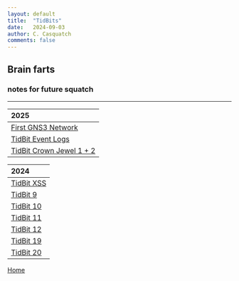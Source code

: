 ```yaml
---
layout: default
title:  "TidBits"
date:   2024-09-03
author: C. Casquatch
comments: false
---
```


## Brain farts
### notes for future squatch

***


|2025               |
|:------------------|
|[First GNS3 Network](_posts/TidBits/2025-05-18-FirstGNS3.md) |
|[TidBit Event Logs](_posts/TidBits/2025-05-16-EventLogs.md) |
|[TidBit Crown Jewel 1 + 2](_posts/TidBits/2025-05-16-TBCJ12.md) |


| 2024              |
|:------------------|
| [TidBit XSS](_posts/TidBits/2024-09-03-TidBit-XSS.markdown) |
| [TidBit 9](_posts/TidBits/2024-09-03-TidBit-9.markdown) |
| [TidBit 10](_posts/TidBits/2024-09-03-TidBit-10.markdown) |
| [TidBit 11](_posts/TidBits/2024-09-03-TidBit-11.markdown) |
| [TidBit 12](_posts/TidBits/2024-09-03-TidBit-12.markdown) |
| [TidBit 19](_posts/TidBits/2024-09-03-TidBit-19.markdown) |
| [TidBit 20](_posts/TidBits/2024-09-03-TidBit-20.markdown) |


[Home](./index.md)

